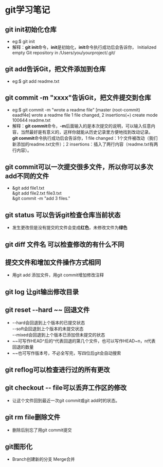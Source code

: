 # git学习笔记
## git init初始化仓库
- eg:$ git init
- 解释：**git init**命令，**init**是初始化，**init**命令执行成功后会告诉你，
Initialized empty Git repository in /Users/you/yourproject/.git/
## git add告诉Git，把文件添加到仓库
- eg:$ git add readme.txt
## git commit -m "xxxx"告诉Git，把文件提交到仓库
- eg:$ git commit -m "wrote a readme file"
[master (root-commit) eaadf4e] wrote a readme file
 1 file changed, 2 insertions(+)
 create mode 100644 readme.txt
- 解释：**git commit**命令，**-m**后面输入的是本次提交的说明，可以输入任意内容，当然最好是有意义的，这样你就能从历史记录里方便地找到改动记录。
**git commit**命令执行成功后会告诉你，1 file changed：1个文件被改动（我们新添加的readme.txt文件）；2 insertions：插入了两行内容（readme.txt有两行内容）。
## git commit可以一次提交很多文件，所以你可以多次add不同的文件
- &git add file1.txt<br>
&git add file2.txt file3.txt<br>
&git commit -m "add 3 files."
## git status 可以告诉git检查仓库当前状态
- 发生更改但是没有提交的文件会变成**红色**，未修改文件为**绿色**
## git diff 文件名 可以检查修改的有什么不同
## 提交文件和增加文件操作方式相同
- 用git add 添加文件，用git commit增加修改注释
## git log 让git输出修改目录
## git reset --hard ~~ 回退文件
- --hard会回退到上个版本的已提交状态<br>--soft会回退到上个版本的未提交状态<br>--mixed会回退到上个版本已添加但未提交的状态
- ~~可写作HEAD^后的^代表回退的第几个文件，也可以写作HEAD~n，n代表回退的数量
- ~~也可写作版本号，不必全写完，写四位后git会自动搜索
## git reflog可以检查进行过的所有更改
## git checkout -- file可以丢弃工作区的修改
- 让这个文件回到最近一次git commit或git add时的状态。
## git rm file删除文件
- 删除后别忘了用git commit提交
## git图形化
- Branch创建新的分支 Merge合并
